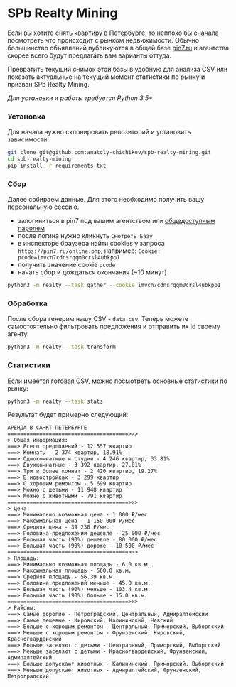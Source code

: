 # SPb Realty Mining

Если вы хотите снять квартиру в Петербурге, то неплохо бы сначала посмотреть что происходит 
с рынком недвижимости. Обычно большинство объявлений публикуются в общей базе 
[pin7.ru](https://pin7.ru) и агентства скорее всего будут предлагать вам варианты оттуда.

Превратить текущий снимок этой базы в удобную для анализа CSV или показать актуальные
на текущий момент статистики по рынку и призван SPb Realty Mining.

_Для установки и работы требуется Python 3.5+_

### Установка
Для начала нужно склонировать репозиторий и установить зависимости:
```bash
git clone git@github.com:anatoly-chichikov/spb-realty-mining.git
cd spb-realty-mining
pip install -r requirements.txt
```

### Сбор
Далее собираем данные. Для этого необходимо получить вашу персональную сессию.
- залогиниться в pin7 под вашим агентством или 
[общедоступным паролем](http://pin7-kod.ru/rukovodstvo-k-pin7-ru/)
- после логина нужно кликнуть `Cмотреть Базу`
- в инспекторе браузера найти cookies у запроса `https://pin7.ru/online.php`, 
например: `Cookie: pcode=imvcn7cdnsrqqm0crsl4ubkpp1`
- получить значение cookie `pcode`
- начать сбор и дождаться окончания (~10 минут)
```bash
python3 -m realty --task gather --cookie imvcn7cdnsrqqm0crsl4ubkpp1
```

### Обработка
После сбора генерим нашу CSV - `data.csv`. Теперь можете самостоятельно фильтровать предложения
и отправить их id своему агенту. 
```bash
python3 -m realty --task transform
```

### Статистики
Если имеется готовая CSV, можно посмотреть основные статистики по рынку:
```bash
python3 -m realty --task stats
```
Результат будет примерно следующий:
```
АРЕНДА В САНКТ-ПЕТЕРБУРГЕ
======================================>>>
> Общая информация:
===> Всего предложений - 12 557 квартир
===> Комнаты - 2 374 квартир, 18.91%
===> Однокомнатные и студии - 4 246 квартир, 33.81%
===> Двухкомнатные - 3 392 квартир, 27.01%
===> Три и более комнат - 2 420 квартир, 19.27%
===> В новостройках - 3 299 квартир
===> С хорошим ремонтом - 5 699 квартир
===> Можно с детьми - 11 948 квартир
===> Можно с животными - 791 квартир
======================================>>>
> Цена:
===> Минимально возможная цена - 1 000 ₽/мес
===> Максимальная цена - 1 150 000 ₽/мес
===> Средняя цена - 39 230 ₽/мес
===> Половина предложений дешевле - 25 000 ₽/мес
===> Большая часть (90%) дешевле - 80 000 ₽/мес
===> Большая часть (90%) дороже - 10 500 ₽/мес
======================================>>>
> Площадь:
===> Минимально возможная площадь - 6.0 кв.м.
===> Максимальная площадь - 560.0 кв.м.
===> Средняя площадь - 56.39 кв.м.
===> Половина предложений меньше - 45.0 кв.м.
===> Большая часть (90%) меньше - 103.4 кв.м.
===> Большая часть (90%) больше - 15.0 кв.м.
======================================>>>
> Районы:
===> Самые дорогие - Петроградский, Центральный, Адмиралтейский
===> Самые дешевые - Кировский, Калининский, Невский
===> Больше с хорошим ремонтом - Центральный, Приморский, Выборгский
===> Меньше с хорошим ремонтом - Фрунзенский, Кировский, Красногвардейский
===> Больше заселяют с детьми - Центральный, Приморский, Выборгский
===> Меньше заселяют с детьми - Красногвардейский, Фрунзенский, Адмиралтейский
===> Больше допускают животных - Калининский, Приморский, Выборгский
===> Меньше допускают животных - Адмиралтейский, Фрунзенский, Петроградский
```
